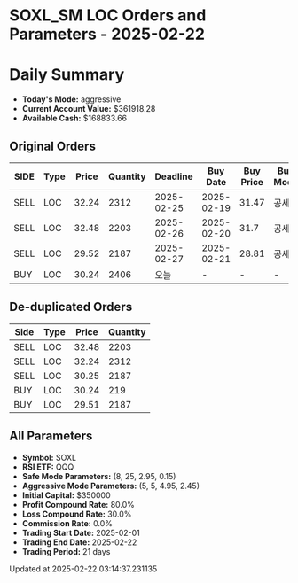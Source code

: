 # SOXL_SM LOC Orders and Parameters - 2025-02-22

# Daily Summary

- **Today's Mode:** aggressive
- **Current Account Value:** $361918.28
- **Available Cash:** $168833.66

## Original Orders

| SIDE | Type | Price | Quantity | Deadline | Buy Date | Buy Price | Buy Mode |
|------|------|-------|----------|----------|----------|-----------|----------|
| SELL | LOC | 32.24 | 2312 | 2025-02-25 | 2025-02-19 | 31.47 | 공세 |
| SELL | LOC | 32.48 | 2203 | 2025-02-26 | 2025-02-20 | 31.7 | 공세 |
| SELL | LOC | 29.52 | 2187 | 2025-02-27 | 2025-02-21 | 28.81 | 공세 |
| BUY | LOC | 30.24 | 2406 | 오늘 | - | - | - |

## De-duplicated Orders

| Side | Type | Price | Quantity |
|------|------|-------|----------|
| SELL | LOC | 32.48 | 2203 |
| SELL | LOC | 32.24 | 2312 |
| SELL | LOC | 30.25 | 2187 |
| BUY | LOC | 30.24 | 219 |
| BUY | LOC | 29.51 | 2187 |

## All Parameters

- **Symbol:** SOXL
- **RSI ETF:** QQQ
- **Safe Mode Parameters:** (8, 25, 2.95, 0.15)
- **Aggressive Mode Parameters:** (5, 5, 4.95, 2.45)
- **Initial Capital:** $350000
- **Profit Compound Rate:** 80.0%
- **Loss Compound Rate:** 30.0%
- **Commission Rate:** 0.0%
- **Trading Start Date:** 2025-02-01
- **Trading End Date:** 2025-02-22
- **Trading Period:** 21 days

Updated at 2025-02-22 03:14:37.231135
